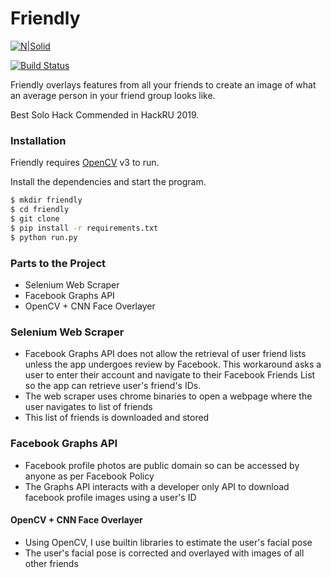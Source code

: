 # Friendly

[![N|Solid](https://cldup.com/dTxpPi9lDf.thumb.png)](https://nodesource.com/products/nsolid)

[![Build Status](https://travis-ci.org/joemccann/dillinger.svg?branch=master)](https://travis-ci.org/joemccann/dillinger)

Friendly overlays features from all your friends to create an image of what an average person in your friend group looks like.

Best Solo Hack Commended in HackRU 2019.

### Installation

Friendly requires [OpenCV](https://opencv.org/) v3 to run.

Install the dependencies and start the program.

```sh
$ mkdir friendly
$ cd friendly
$ git clone
$ pip install -r requirements.txt
$ python run.py
```

### Parts to the Project
  - Selenium Web Scraper
  - Facebook Graphs API 
  - OpenCV + CNN Face Overlayer
 
### Selenium Web Scraper
  - Facebook Graphs API does not allow the retrieval of user friend lists unless the app undergoes review by Facebook. This workaround asks a user to enter their account and navigate to their Facebook Friends List so the app can retrieve user's friend's IDs.
 - The web scraper uses chrome binaries to open a webpage where the user navigates to list of friends
 - This list of friends is downloaded and stored

### Facebook Graphs API
  - Facebook profile photos are public domain so can be accessed by anyone as per Facebook Policy
  - The Graphs API interacts with a developer only API to download facebook profile images using a user's ID

#### OpenCV + CNN Face Overlayer
  - Using OpenCV, I use builtin libraries to estimate the user's facial pose
  - The user's facial pose is corrected and overlayed with images of all other friends

